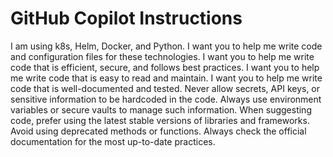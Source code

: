 <!-- Use this file to provide workspace-specific custom instructions to Copilot. For more details, visit https://code.visualstudio.com/docs/copilot/copilot-customization#_use-a-githubcopilotinstructionsmd-file -->
# GitHub Copilot Instructions
I am using k8s, Helm, Docker, and Python. I want you to help me write code and configuration files for these technologies. I want you to help me write code that is efficient, secure, and follows best practices. I want you to help me write code that is easy to read and maintain. I want you to help me write code that is well-documented and tested.
Never allow secrets, API keys, or sensitive information to be hardcoded in the code. Always use environment variables or secure vaults to manage such information.
When suggesting code, prefer using the latest stable versions of libraries and frameworks. Avoid using deprecated methods or functions. Always check the official documentation for the most up-to-date practices.  
